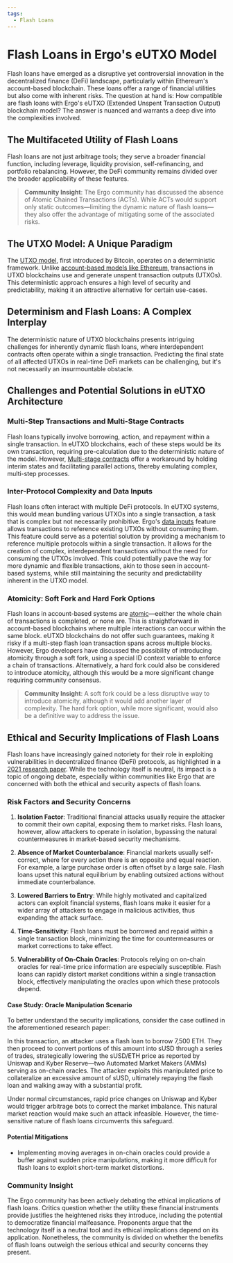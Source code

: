 ```yaml
---
tags:
  - Flash Loans
---
```

# Flash Loans in Ergo's eUTXO Model

Flash loans have emerged as a disruptive yet controversial innovation in the decentralized finance (DeFi) landscape, particularly within Ethereum's account-based blockchain. These loans offer a range of financial utilities but also come with inherent risks. The question at hand is: How compatible are flash loans with Ergo's eUTXO (Extended Unspent Transaction Output) blockchain model? The answer is nuanced and warrants a deep dive into the complexities involved.

## The Multifaceted Utility of Flash Loans

Flash loans are not just arbitrage tools; they serve a broader financial function, including leverage, liquidity provision, self-refinancing, and portfolio rebalancing. However, the DeFi community remains divided over the broader applicability of these features.

> **Community Insight**: The Ergo community has discussed the absence of Atomic Chained Transactions (ACTs). While ACTs would support only static outcomes—limiting the dynamic nature of flash loans—they also offer the advantage of mitigating some of the associated risks.

## The UTXO Model: A Unique Paradigm

The [UTXO model](eutxo.md), first introduced by Bitcoin, operates on a deterministic framework. Unlike [account-based models like Ethereum](accountveutxo.md), transactions in UTXO blockchains use and generate unspent transaction outputs (UTXOs). This deterministic approach ensures a high level of security and predictability, making it an attractive alternative for certain use-cases.

## Determinism and Flash Loans: A Complex Interplay

The deterministic nature of UTXO blockchains presents intriguing challenges for inherently dynamic flash loans, where interdependent contracts often operate within a single transaction. Predicting the final state of all affected UTXOs in real-time DeFi markets can be challenging, but it's not necessarily an insurmountable obstacle.

## Challenges and Potential Solutions in eUTXO Architecture

### Multi-Step Transactions and Multi-Stage Contracts

Flash loans typically involve borrowing, action, and repayment within a single transaction. In eUTXO blockchains, each of these steps would be its own transaction, requiring pre-calculation due to the deterministic nature of the model. However, [Multi-stage contracts](multi.md) offer a workaround by holding interim states and facilitating parallel actions, thereby emulating complex, multi-step processes.

### Inter-Protocol Complexity and Data Inputs

Flash loans often interact with multiple DeFi protocols. In eUTXO systems, this would mean bundling various UTXOs into a single transaction, a task that is complex but not necessarily prohibitive. Ergo's [data inputs](read-only-inputs.md) feature allows transactions to reference existing UTXOs without consuming them. This feature could serve as a potential solution by providing a mechanism to reference multiple protocols within a single transaction. It allows for the creation of complex, interdependent transactions without the need for consuming the UTXOs involved. This could potentially pave the way for more dynamic and flexible transactions, akin to those seen in account-based systems, while still maintaining the security and predictability inherent in the UTXO model.

### Atomicity: Soft Fork and Hard Fork Options

Flash loans in account-based systems are [atomic](atomic-composability.md)—eeither the whole chain of transactions is completed, or none are. This is straightforward in account-based blockchains where multiple interactions can occur within the same block. eUTXO blockchains do not offer such guarantees, making it risky if a multi-step flash loan transaction spans across multiple blocks. However, Ergo developers have discussed the possibility of introducing atomicity through a soft fork, using a special ID context variable to enforce a chain of transactions. Alternatively, a hard fork could also be considered to introduce atomicity, although this would be a more significant change requiring community consensus.

> **Community Insight**: A soft fork could be a less disruptive way to introduce atomicity, although it would add another layer of complexity. The hard fork option, while more significant, would also be a definitive way to address the issue.

## Ethical and Security Implications of Flash Loans

Flash loans have increasingly gained notoriety for their role in exploiting vulnerabilities in decentralized finance (DeFi) protocols, as highlighted in a [2021 research paper](https://arxiv.org/pdf/2003.03810.pdf). While the technology itself is neutral, its impact is a topic of ongoing debate, especially within communities like Ergo that are concerned with both the ethical and security aspects of flash loans.

### Risk Factors and Security Concerns

1. **Isolation Factor**: Traditional financial attacks usually require the attacker to commit their own capital, exposing them to market risks. Flash loans, however, allow attackers to operate in isolation, bypassing the natural countermeasures in market-based security mechanisms.

2. **Absence of Market Counterbalance**: Financial markets usually self-correct, where for every action there is an opposite and equal reaction. For example, a large purchase order is often offset by a large sale. Flash loans upset this natural equilibrium by enabling outsized actions without immediate counterbalance.

3. **Lowered Barriers to Entry**: While highly motivated and capitalized actors can exploit financial systems, flash loans make it easier for a wider array of attackers to engage in malicious activities, thus expanding the attack surface.

4. **Time-Sensitivity**: Flash loans must be borrowed and repaid within a single transaction block, minimizing the time for countermeasures or market corrections to take effect.

5. **Vulnerability of On-Chain Oracles**: Protocols relying on on-chain oracles for real-time price information are especially susceptible. Flash loans can rapidly distort market conditions within a single transaction block, effectively manipulating the oracles upon which these protocols depend.

#### Case Study: Oracle Manipulation Scenario

To better understand the security implications, consider the case outlined in the aforementioned research paper:

In this transaction, an attacker uses a flash loan to borrow 7,500 ETH. They then proceed to convert portions of this amount into sUSD through a series of trades, strategically lowering the sUSD/ETH price as reported by Uniswap and Kyber Reserve—two Automated Market Makers (AMMs) serving as on-chain oracles. The attacker exploits this manipulated price to collateralize an excessive amount of sUSD, ultimately repaying the flash loan and walking away with a substantial profit.

Under normal circumstances, rapid price changes on Uniswap and Kyber would trigger arbitrage bots to correct the market imbalance. This natural market reaction would make such an attack infeasible. However, the time-sensitive nature of flash loans circumvents this safeguard.

#### Potential Mitigations

- Implementing moving averages in on-chain oracles could provide a buffer against sudden price manipulations, making it more difficult for flash loans to exploit short-term market distortions.

### Community Insight

The Ergo community has been actively debating the ethical implications of flash loans. Critics question whether the utility these financial instruments provide justifies the heightened risks they introduce, including the potential to democratize financial malfeasance. Proponents argue that the technology itself is a neutral tool and its ethical implications depend on its application. Nonetheless, the community is divided on whether the benefits of flash loans outweigh the serious ethical and security concerns they present.

